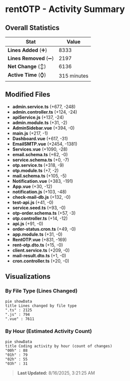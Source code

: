 # rentOTP - Activity Summary 

## Overall Statistics

| Stat                   | Value                                                             |
| ---------------------- | ----------------------------------------------------------------- |
| **Lines Added** (➕)   | 8333                                          |
| **Lines Removed** (➖) | 2197                                        |
| **Net Change** (↕)    | 6136                |
| **Active Time** (⌚)   | 315 minutes |


## Modified Files
- **admin.service.ts** (+677, -248)
- **admin.controller.ts** (+124, -24)
- **apiService.js** (+137, -24)
- **admin.module.ts** (+31, -2)
- **AdminSidebar.vue** (+394, -0)
- **main.js** (+217, -1)
- **Dashboard.vue** (+617, -31)
- **EmailSMTP.vue** (+2454, -1381)
- **Services.vue** (+1090, -28)
- **email.schema.ts** (+62, -0)
- **service.schema.ts** (+0, -7)
- **otp.service.ts** (+318, -9)
- **otp.module.ts** (+7, -2)
- **mail.schema.ts** (+105, -5)
- **Notification.vue** (+383, -191)
- **App.vue** (+30, -12)
- **notification.js** (+103, -48)
- **check-mail-db.js** (+132, -0)
- **test-api.js** (+41, -0)
- **service.seed.ts** (+93, -0)
- **otp-order.schema.ts** (+57, -3)
- **otp.controller.ts** (+14, -12)
- **api.js** (+91, -0)
- **order-status.cron.ts** (+49, -0)
- **app.module.ts** (+31, -0)
- **RentOTP.vue** (+831, -169)
- **rent-otp.dto.ts** (+15, -0)
- **client.service.ts** (+209, -0)
- **mail-result.dto.ts** (+1, -0)
- **cron.controller.ts** (+20, -0)

## Visualizations

### By File Type (Lines Changed)

```mermaid
pie showData
title Lines changed by file type
".ts" : 2125
".js" : 794
".vue" : 7611
```

### By Hour (Estimated Activity Count)

```mermaid
pie showData
title Coding activity by hour (count of changes)
"00h" : 88
"01h" : 79
"02h" : 55
"03h" : 31
```


> **Last Updated:** 8/16/2025, 3:21:25 AM